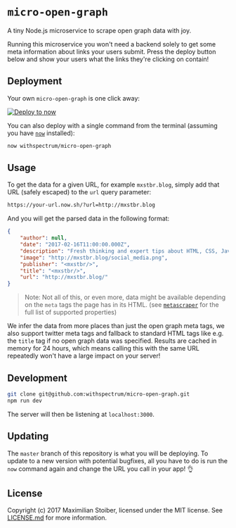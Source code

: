 # `micro-open-graph`

A tiny Node.js microservice to scrape open graph data with joy.

Running this microservice you won't need a backend solely to get some meta information about links your users submit. Press the deploy button below and show your users what the links they're clicking on contain!

## Deployment

Your own `micro-open-graph` is one click away:

[![Deploy to now](https://deploy.now.sh/static/button.svg)](https://deploy.now.sh/?repo=https://github.com/withspectrum/micro-open-graph)

You can also deploy with a single command from the terminal (assuming you have [`now`](https://now.sh) installed):

```sh
now withspectrum/micro-open-graph
```

## Usage

To get the data for a given URL, for example `mxstbr.blog`, simply add that URL (safely escaped) to the `url` query parameter:

```sh
https://your-url.now.sh/?url=http://mxstbr.blog
```

And you will get the parsed data in the following format:

```JSON
{
	"author": null,
	"date": "2017-02-16T11:00:00.000Z",
	"description": "Fresh thinking and expert tips about HTML, CSS, JavaScript and other web technologies.",
	"image": "http://mxstbr.blog/social_media.png",
	"publisher": "<mxstbr/>",
	"title": "<mxstbr/>",
	"url": "http://mxstbr.blog/"
}
```

> Note: Not all of this, or even more, data might be available depending on the `meta` tags the page has in its HTML. (see [`metascraper`](https://github.com/microlinkhq/metascraper/blob/master/README.md#rules) for the full list of supported properties)

We infer the data from more places than just the open graph meta tags, we also support twitter meta tags and fallback to standard HTML tags like e.g. the `title` tag if no open graph data was specified. Results are cached in memory for 24 hours, which means calling this with the same URL repeatedly won't have a large impact on your server!

## Development

```sh
git clone git@github.com:withspectrum/micro-open-graph.git
npm run dev
```

The server will then be listening at `localhost:3000`.

## Updating

The `master` branch of this repository is what you will be deploying. To update to a new version with potential bugfixes, all you have to do is run the `now` command again and change the URL you call in your app! 👌

## License

Copyright (c) 2017 Maximilian Stoiber, licensed under the MIT license. See [LICENSE.md](LICENSE.md) for more information.
